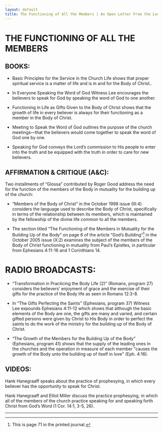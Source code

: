 ```yaml
---
layout: default
title: The Functioning of All the Members | An Open Letter From the Local Churches and Living Stream Ministry Concerning the Teachings of Witness Lee
---
```

# THE FUNCTIONING OF ALL THE MEMBERS

## BOOKS:

* Basic Principles for the Service in the Church Life shows that proper spiritual service is a matter of life and is in and for the Body of Christ..

* In Everyone Speaking the Word of God Witness Lee encourages the believers to speak for God by speaking the word of God to one another.

* Functioning in Life as Gifts Given to the Body of Christ shows that the growth of life in every believer is always for their functioning as a member in the Body of Christ.

* Meeting to Speak the Word of God outlines the purpose of the church meetings—that the believers would come together to speak the word of God one by one.

* Speaking for God conveys the Lord’s commission to His people to enter into the truth and be equipped with the truth in order to care for new believers.

## AFFIRMATION & CRITIQUE (A&C):

Two installments of “Glossa” contributed by Roger Good address the need for the function of the members of the Body in mutuality for the building up of the church:

* “Members of the Body of Christ” in the October 1998 issue (III:4) considers the language used to describe the Body of Christ, specifically in terms of the relationship between its members, which is maintained by the fellowship of the divine life common to all the members.

* The section titled “The Functioning of the Members in Mutuality for the Building Up of the Body” on page 6 of the article “God’s Building“[^1] in the October 2005 issue (X:2) examines the subject of the members of the Body of Christ functioning in mutuality from Paul’s Epistles, in particular from Ephesians 4:11-16 and 1 Corinthians 14.

# RADIO BROADCASTS:

* “Transformation in Practicing the Body Life (2)” (Romans, program 27) considers the believers’ enjoyment of grace and the exercise of their gifts for the practice of the Body life as seen in Romans 12:3-8.

* In “The Gifts Perfecting the Saints” (Ephesians, program 37) Witness Lee expounds Ephesians 4:11-12 which shows that although the basic elements of the Body are one, the gifts are many and varied, and certain gifted persons were given by Christ to His Body in order to perfect the saints to do the work of the ministry for the building up of the Body of Christ.

* “The Growth of the Members for the Building Up of the Body” (Ephesians, program 41) shows that the supply of the leading ones in the churches and the operation in measure of each member "causes the growth of the Body unto the building up of itself in love" (Eph. 4:16).

## VIDEOS:

Hank Hanegraaff speaks about the practice of prophesying, in which every believer has the opportunity to speak for Christ.

Hank Hanegraaff and Elliot Miller discuss the practice prophesying, in which all of the members of the church practice speaking for and speaking forth Christ from God’s Word (1 Cor. 14:1, 3-5, 26).

---

[^1]: This is page 71 in the printed journal.
